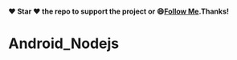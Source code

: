 
#### :heart: Star :heart: the repo to support the project or :smile:[Follow Me](https://github.com/harsh6768).Thanks!
# Android_Nodejs
